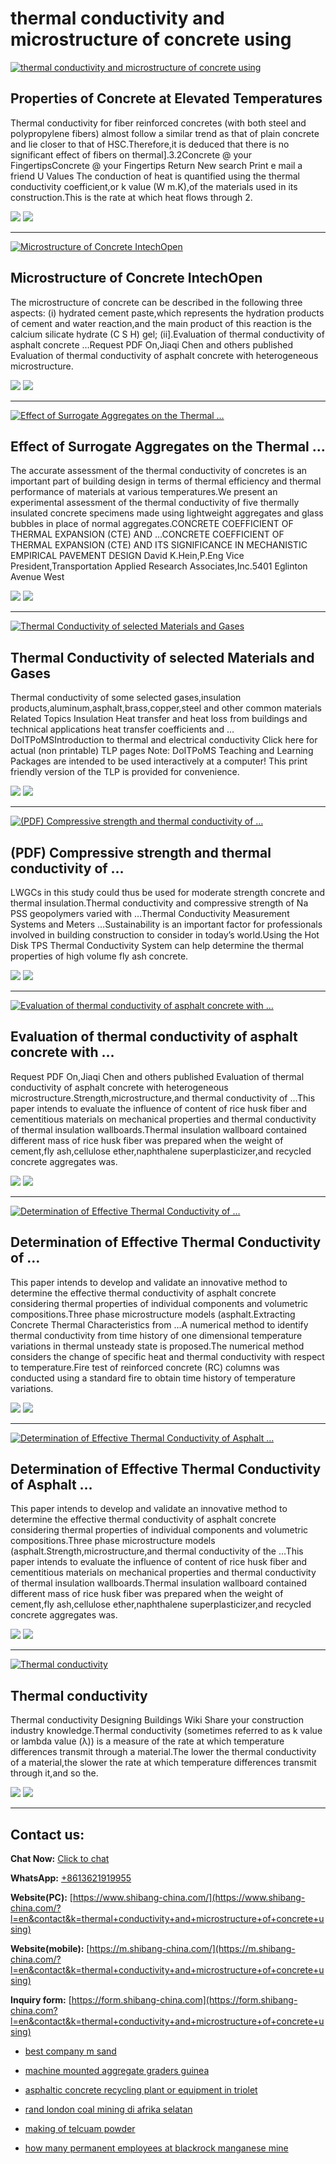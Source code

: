 # thermal conductivity and microstructure of concrete using

<a href="https://swt.shibang-china.com/?l=en&img&k=thermal+conductivity+and+microstructure+of+concrete+using" target="_blank">![thermal conductivity and microstructure of concrete using](http://static.shibang-china.com/all-800x300/1263.jpg)</a>

## Properties of Concrete at Elevated Temperatures
Thermal conductivity for fiber reinforced concretes (with both steel and polypropylene fibers) almost follow a similar trend as that of plain concrete and lie closer to that of HSC.Therefore,it is deduced that there is no significant effect of fibers on thermal].3.2Concrete @ your FingertipsConcrete @ your Fingertips Return New search Print e mail a friend U Values The conduction of heat is quantified using the thermal conductivity coefficient,or k value (W m.K),of the materials used in its construction.This is the rate at which heat flows through 2.


<a href="https://whatsapp.shibangsoft.com/WhatsApp.php" target="_blank" title="WhatsApp">![](http://static.shibang-china.com/icon/whatsapp.png)</a> <a href="https://swt.shibang-china.com/?l=en&icon&k=thermal+conductivity+and+microstructure+of+concrete+using" target="_blank">![](http://static.shibang-china.com/icon/chat-en.png)</a>

---

<a href="https://swt.shibang-china.com/?l=en&img&k=thermal+conductivity+and+microstructure+of+concrete+using" target="_blank">![Microstructure of Concrete IntechOpen](http://static.shibang-china.com/all-800x300/106.jpg)</a>

## Microstructure of Concrete IntechOpen
The microstructure of concrete can be described in the following three aspects: (i) hydrated cement paste,which represents the hydration products of cement and water reaction,and the main product of this reaction is the calcium silicate hydrate (C S H) gel; (ii].Evaluation of thermal conductivity of asphalt concrete …Request PDF On,Jiaqi Chen and others published Evaluation of thermal conductivity of asphalt concrete with heterogeneous microstructure.


<a href="https://whatsapp.shibangsoft.com/WhatsApp.php" target="_blank" title="WhatsApp">![](http://static.shibang-china.com/icon/whatsapp.png)</a> <a href="https://swt.shibang-china.com/?l=en&icon&k=thermal+conductivity+and+microstructure+of+concrete+using" target="_blank">![](http://static.shibang-china.com/icon/chat-en.png)</a>

---

<a href="https://swt.shibang-china.com/?l=en&img&k=thermal+conductivity+and+microstructure+of+concrete+using" target="_blank">![Effect of Surrogate Aggregates on the Thermal …](http://static.shibang-china.com/all-800x300/567.jpg)</a>

## Effect of Surrogate Aggregates on the Thermal …
The accurate assessment of the thermal conductivity of concretes is an important part of building design in terms of thermal efficiency and thermal performance of materials at various temperatures.We present an experimental assessment of the thermal conductivity of five thermally insulated concrete specimens made using lightweight aggregates and glass bubbles in place of normal aggregates.CONCRETE COEFFICIENT OF THERMAL EXPANSION (CTE) AND …CONCRETE COEFFICIENT OF THERMAL EXPANSION (CTE) AND ITS SIGNIFICANCE IN MECHANISTIC EMPIRICAL PAVEMENT DESIGN David K.Hein,P.Eng Vice President,Transportation Applied Research Associates,Inc.5401 Eglinton Avenue West


<a href="https://whatsapp.shibangsoft.com/WhatsApp.php" target="_blank" title="WhatsApp">![](http://static.shibang-china.com/icon/whatsapp.png)</a> <a href="https://swt.shibang-china.com/?l=en&icon&k=thermal+conductivity+and+microstructure+of+concrete+using" target="_blank">![](http://static.shibang-china.com/icon/chat-en.png)</a>

---

<a href="https://swt.shibang-china.com/?l=en&img&k=thermal+conductivity+and+microstructure+of+concrete+using" target="_blank">![Thermal Conductivity of selected Materials and Gases](http://static.shibang-china.com/all-800x300/245.jpg)</a>

## Thermal Conductivity of selected Materials and Gases
Thermal conductivity of some selected gases,insulation products,aluminum,asphalt,brass,copper,steel and other common materials Related Topics Insulation Heat transfer and heat loss from buildings and technical applications heat transfer coefficients and …DoITPoMSIntroduction to thermal and electrical conductivity Click here for actual (non printable) TLP pages Note: DoITPoMS Teaching and Learning Packages are intended to be used interactively at a computer! This print friendly version of the TLP is provided for convenience.


<a href="https://whatsapp.shibangsoft.com/WhatsApp.php" target="_blank" title="WhatsApp">![](http://static.shibang-china.com/icon/whatsapp.png)</a> <a href="https://swt.shibang-china.com/?l=en&icon&k=thermal+conductivity+and+microstructure+of+concrete+using" target="_blank">![](http://static.shibang-china.com/icon/chat-en.png)</a>

---

<a href="https://swt.shibang-china.com/?l=en&img&k=thermal+conductivity+and+microstructure+of+concrete+using" target="_blank">![(PDF) Compressive strength and thermal conductivity of …](http://static.shibang-china.com/all-800x300/688.jpg)</a>

## (PDF) Compressive strength and thermal conductivity of …
LWGCs in this study could thus be used for moderate strength concrete and thermal insulation.Thermal conductivity and compressive strength of Na PSS geopolymers varied with …Thermal Conductivity Measurement Systems and Meters …Sustainability is an important factor for professionals involved in building construction to consider in today’s world.Using the Hot Disk TPS Thermal Conductivity System can help determine the thermal properties of high volume fly ash concrete.


<a href="https://whatsapp.shibangsoft.com/WhatsApp.php" target="_blank" title="WhatsApp">![](http://static.shibang-china.com/icon/whatsapp.png)</a> <a href="https://swt.shibang-china.com/?l=en&icon&k=thermal+conductivity+and+microstructure+of+concrete+using" target="_blank">![](http://static.shibang-china.com/icon/chat-en.png)</a>

---

<a href="https://swt.shibang-china.com/?l=en&img&k=thermal+conductivity+and+microstructure+of+concrete+using" target="_blank">![Evaluation of thermal conductivity of asphalt concrete with …](http://static.shibang-china.com/all-800x300/112.jpg)</a>

## Evaluation of thermal conductivity of asphalt concrete with …
Request PDF On,Jiaqi Chen and others published Evaluation of thermal conductivity of asphalt concrete with heterogeneous microstructure.Strength,microstructure,and thermal conductivity of …This paper intends to evaluate the influence of content of rice husk fiber and cementitious materials on mechanical properties and thermal conductivity of thermal insulation wallboards.Thermal insulation wallboard contained different mass of rice husk fiber was prepared when the weight of cement,fly ash,cellulose ether,naphthalene superplasticizer,and recycled concrete aggregates was.


<a href="https://whatsapp.shibangsoft.com/WhatsApp.php" target="_blank" title="WhatsApp">![](http://static.shibang-china.com/icon/whatsapp.png)</a> <a href="https://swt.shibang-china.com/?l=en&icon&k=thermal+conductivity+and+microstructure+of+concrete+using" target="_blank">![](http://static.shibang-china.com/icon/chat-en.png)</a>

---

<a href="https://swt.shibang-china.com/?l=en&img&k=thermal+conductivity+and+microstructure+of+concrete+using" target="_blank">![Determination of Effective Thermal Conductivity of …](http://static.shibang-china.com/all-800x300/675.jpg)</a>

## Determination of Effective Thermal Conductivity of …
This paper intends to develop and validate an innovative method to determine the effective thermal conductivity of asphalt concrete considering thermal properties of individual components and volumetric compositions.Three phase microstructure models (asphalt.Extracting Concrete Thermal Characteristics from …A numerical method to identify thermal conductivity from time history of one dimensional temperature variations in thermal unsteady state is proposed.The numerical method considers the change of specific heat and thermal conductivity with respect to temperature.Fire test of reinforced concrete (RC) columns was conducted using a standard fire to obtain time history of temperature variations.


<a href="https://whatsapp.shibangsoft.com/WhatsApp.php" target="_blank" title="WhatsApp">![](http://static.shibang-china.com/icon/whatsapp.png)</a> <a href="https://swt.shibang-china.com/?l=en&icon&k=thermal+conductivity+and+microstructure+of+concrete+using" target="_blank">![](http://static.shibang-china.com/icon/chat-en.png)</a>

---

<a href="https://swt.shibang-china.com/?l=en&img&k=thermal+conductivity+and+microstructure+of+concrete+using" target="_blank">![Determination of Effective Thermal Conductivity of Asphalt …](http://static.shibang-china.com/all-800x300/887.jpg)</a>

## Determination of Effective Thermal Conductivity of Asphalt …
This paper intends to develop and validate an innovative method to determine the effective thermal conductivity of asphalt concrete considering thermal properties of individual components and volumetric compositions.Three phase microstructure models (asphalt.Strength,microstructure,and thermal conductivity of the …This paper intends to evaluate the influence of content of rice husk fiber and cementitious materials on mechanical properties and thermal conductivity of thermal insulation wallboards.Thermal insulation wallboard contained different mass of rice husk fiber was prepared when the weight of cement,fly ash,cellulose ether,naphthalene superplasticizer,and recycled concrete aggregates was.


<a href="https://whatsapp.shibangsoft.com/WhatsApp.php" target="_blank" title="WhatsApp">![](http://static.shibang-china.com/icon/whatsapp.png)</a> <a href="https://swt.shibang-china.com/?l=en&icon&k=thermal+conductivity+and+microstructure+of+concrete+using" target="_blank">![](http://static.shibang-china.com/icon/chat-en.png)</a>

---

<a href="https://swt.shibang-china.com/?l=en&img&k=thermal+conductivity+and+microstructure+of+concrete+using" target="_blank">![Thermal conductivity](http://static.shibang-china.com/all-800x300/1467.jpg)</a>

## Thermal conductivity
Thermal conductivity Designing Buildings Wiki Share your construction industry knowledge.Thermal conductivity (sometimes referred to as k value or lambda value (λ)) is a measure of the rate at which temperature differences transmit through a material.The lower the thermal conductivity of a material,the slower the rate at which temperature differences transmit through it,and so the.

<a href="https://whatsapp.shibangsoft.com/WhatsApp.php" target="_blank" title="WhatsApp">![](http://static.shibang-china.com/icon/whatsapp.png)</a> <a href="https://swt.shibang-china.com/?l=en&icon&k=thermal+conductivity+and+microstructure+of+concrete+using" target="_blank">![](http://static.shibang-china.com/icon/chat-en.png)</a>

---
## Contact us:

**Chat Now:** [Click to chat](https://swt.shibang-china.com?l=en&contact&k=thermal+conductivity+and+microstructure+of+concrete+using)

**WhatsApp:**  [+8613621919955](https://whatsapp.shibangsoft.com/WhatsApp.php)

**Website(PC):** [https://www.shibang-china.com/](https://www.shibang-china.com/?l=en&contact&k=thermal+conductivity+and+microstructure+of+concrete+using)

**Website(mobile):** [https://m.shibang-china.com/](https://m.shibang-china.com/?l=en&contact&k=thermal+conductivity+and+microstructure+of+concrete+using)

**Inquiry form:** [https://form.shibang-china.com](https://form.shibang-china.com?l=en&contact&k=thermal+conductivity+and+microstructure+of+concrete+using)

* [best company m sand](../130/best%20company%20m%20sand.md)

* [machine mounted aggregate graders guinea](../130/machine%20mounted%20aggregate%20graders%20guinea.md)

* [asphaltic concrete recycling plant or equipment in triolet](../126/asphaltic%20concrete%20recycling%20plant%20or%20equipment%20in%20triolet.md)

* [rand london coal mining di afrika selatan](../136/rand%20london%20coal%20mining%20di%20afrika%20selatan.md)

* [making of telcuam powder](../132/making%20of%20telcuam%20powder.md)

* [how many permanent employees at blackrock manganese mine](../135/how%20many%20permanent%20employees%20at%20blackrock%20manganese%20mine.md)
